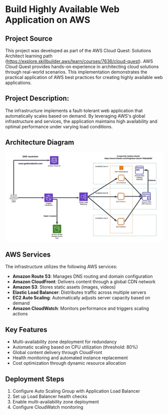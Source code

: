# Build Highly Available Web Application on AWS

## Project Source
This project was developed as part of the AWS Cloud Quest: Solutions Architect learning path (https://explore.skillbuilder.aws/learn/courses/7636/cloud-quest). AWS Cloud Quest provides hands-on experience in architecting cloud solutions through real-world scenarios. This implementation demonstrates the practical application of AWS best practices for creating highly available web applications.

## Project Description:

The infrastructure implements a fault-tolerant web application that automatically scales based on demand. By leveraging AWS's global infrastructure and services, the application maintains high availability and optimal performance under varying load conditions.

## Architecture Diagram

<p align="center">
  <img src="../Images/project-1-architecture-diagram.jpeg" alt="" style="display: block; margin: auto;" />
</p>

## AWS Services

The infrastructure utilizes the following AWS services:

- **Amazon Route 53**: Manages DNS routing and domain configuration
- **Amazon CloudFront**: Delivers content through a global CDN network
- **Amazon S3**: Stores static assets (images, videos)
- **Elastic Load Balancer**: Distributes traffic across multiple servers
- **EC2 Auto Scaling**: Automatically adjusts server capacity based on demand
- **Amazon CloudWatch**: Monitors performance and triggers scaling actions

## Key Features

- Multi-availability zone deployment for redundancy
- Automatic scaling based on CPU utilization (threshold: 80%)
- Global content delivery through CloudFront
- Health monitoring and automated instance replacement
- Cost optimization through dynamic resource allocation

## Deployment Steps

1. Configure Auto Scaling Group with Application Load Balancer
2. Set up Load Balancer health checks
3. Enable multi-availability zone deployment
4. Configure CloudWatch monitoring
